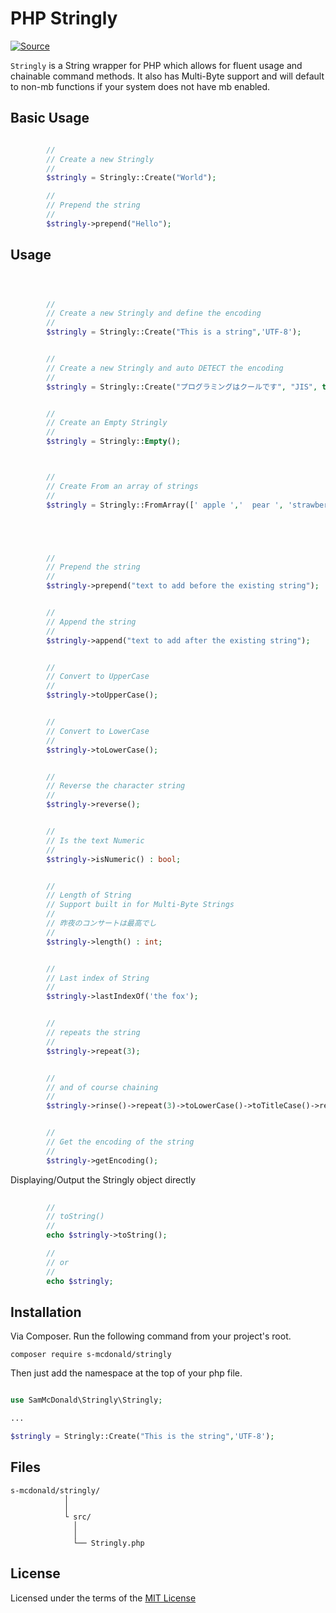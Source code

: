 # PHP Stringly
[![Source](https://img.shields.io/badge/source-S_McDonald-blue.svg)](https://github.com/s-mcdonald/stringly)

`Stringly` is a String wrapper for PHP which allows for fluent usage and chainable command methods.
It also has Multi-Byte support and will default to non-mb functions if your system does not have mb enabled.

## Basic Usage
```php

        //
        // Create a new Stringly
        //
        $stringly = Stringly::Create("World");

        //
        // Prepend the string
        //
        $stringly->prepend("Hello");


```

## Usage
```php



        //
        // Create a new Stringly and define the encoding 
        //
        $stringly = Stringly::Create("This is a string",'UTF-8');


        //
        // Create a new Stringly and auto DETECT the encoding 
        //
        $stringly = Stringly::Create("プログラミングはクールです", "JIS", true);


        //
        // Create an Empty Stringly
        //
        $stringly = Stringly::Empty();



        //
        // Create From an array of strings
        //
        $stringly = Stringly::FromArray([' apple ','  pear ', 'strawberry']);





        //
        // Prepend the string
        //
        $stringly->prepend("text to add before the existing string");


        //
        // Append the string
        //
        $stringly->append("text to add after the existing string");


        //
        // Convert to UpperCase
        //
        $stringly->toUpperCase();


        //
        // Convert to LowerCase
        //
        $stringly->toLowerCase();


        //
        // Reverse the character string
        //
        $stringly->reverse();


        //
        // Is the text Numeric
        //
        $stringly->isNumeric() : bool;


        //
        // Length of String
        // Support built in for Multi-Byte Strings
        // 
        // 昨夜のコンサートは最高でし
        //
        $stringly->length() : int;


        //
        // Last index of String
        //
        $stringly->lastIndexOf('the fox');


        //
        // repeats the string
        //
        $stringly->repeat(3);


        //
        // and of course chaining 
        //
        $stringly->rinse()->repeat(3)->toLowerCase()->toTitleCase()->reverse()..... 


        //
        // Get the encoding of the string
        //
        $stringly->getEncoding();


```

Displaying/Output the Stringly object directly

```php
        
        //
        // toString()
        //
        echo $stringly->toString();

        //
        // or
        //
        echo $stringly;
```




<a name="installation"></a>
## Installation

Via Composer. Run the following command from your project's root.

```
composer require s-mcdonald/stringly
```

Then just add the namespace at the top of your php file.

```php

use SamMcDonald\Stringly\Stringly;

...

$stringly = Stringly::Create("This is the string",'UTF-8');

```


<a name="files"></a>
## Files

```
s-mcdonald/stringly/
            │    
            │    
            └ src/
              │
              │            
              └── Stringly.php

```

## License
<a name="license"></a>
Licensed under the terms of the [MIT License](http://opensource.org/licenses/MIT)
